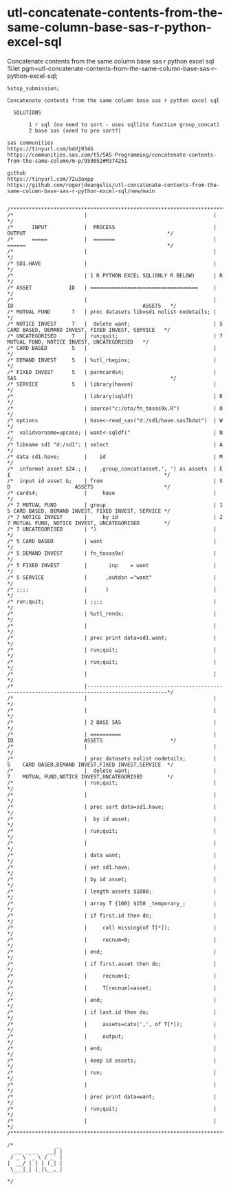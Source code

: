 # utl-concatenate-contents-from-the-same-column-base-sas-r-python-excel-sql
Concatenate contents from the same column base sas r python excel sql 
    %let pgm=utl-concatenate-contents-from-the-same-column-base-sas-r-python-excel-sql;

    %stop_submission;

    Concatenate contents from the same column base sas r python excel sql

      SOLUTIONS

           1 r sql (no need to sort - uses sqllite function group_concat)
           2 base sas (need to pre sort?)

    sas communities
    https://tinyurl.com/bddj934b
    https://communities.sas.com/t5/SAS-Programming/concatenate-contents-from-the-same-column/m-p/959052#M374251

    github
    https://tinyurl.com/72u3axpp
    https://github.com/rogerjdeangelis/utl-concatenate-contents-from-the-same-column-base-sas-r-python-excel-sql/new/main


    /**************************************************************************************************************************/
    /*                       |                                         |                                                      */
    /*      INPUT            |  PROCESS                                |  OUTPUT                                              */
    /*      =====            |  =======                                |  ======                                              */
    /*                       |                                         |                                                      */
    /* SD1.HAVE              |                                         |                                                      */
    /*                       | 1 R PYTHON EXCEL SQL(ONLY R BELOW)      | R                                                    */
    /* ASSET            ID   | ===================================     |                                                      */
    /*                       |                                         | ID                                          ASSETS   */
    /* MUTUAL FUND       7   | proc datasets lib=sd1 nolist nodetails; |                                                      */
    /* NOTICE INVEST     7   |  delete want;                           | 5 CARD BASED, DEMAND INVEST, FIXED INVEST, SERVICE   */
    /* UNCATEGORISED     7   | run;quit;                               | 7        MUTUAL FUND, NOTICE INVEST, UNCATEGORISED   */
    /* CARD BASED        5   |                                         |                                                      */
    /* DEMAND INVEST     5   | %utl_rbeginx;                           |                                                      */
    /* FIXED INVEST      5   | parmcards4;                             | SAS                                                  */
    /* SERVICE           5   | library(haven)                          |                                                      */
    /*                       | library(sqldf)                          | R                                                    */
    /*                       | source("c:/oto/fn_tosas9x.R")           | O                                                    */
    /* options               | have<-read_sas("d:/sd1/have.sas7bdat")  | W                                                    */
    /*  validvarname=upcase; | want<-sqldf("                           | N                                                    */
    /* libname sd1 "d:/sd1"; | select                                  | A                                                    */
    /* data sd1.have;        |    id                                   | M                                                    */
    /*  informat asset $24.; |    ,group_concat(asset,', ') as assets  | E I                                                  */
    /*  input id asset &;    | from                                    | S D                     ASSETS                       */
    /* cards4;               |     have                                |                                                      */
    /* 7 MUTUAL FUND         | group                                   | 1 5 CARD BASED, DEMAND INVEST, FIXED INVEST, SERVICE */
    /* 7 NOTICE INVEST       |     by id                               | 2 7 MUTUAL FUND, NOTICE INVEST, UNCATEGORISED        */
    /* 7 UNCATEGORISED       | ")                                      |                                                      */
    /* 5 CARD BASED          | want                                    |                                                      */
    /* 5 DEMAND INVEST       | fn_tosas9x(                             |                                                      */
    /* 5 FIXED INVEST        |       inp    = want                     |                                                      */
    /* 5 SERVICE             |      ,outdsn ="want"                    |                                                      */
    /* ;;;;                  |      )                                  |                                                      */
    /* run;quit;             | ;;;;                                    |                                                      */
    /*                       | %utl_rendx;                             |                                                      */
    /*                       |                                         |                                                      */
    /*                       | proc print data=sd1.want;               |                                                      */
    /*                       | run;quit;                               |                                                      */
    /*                       | run;quit;                               |                                                      */
    /*                       |                                         |                                                      */
    /*                       |------------------------------------------------------------------------------------------------*/
    /*                       |                                         |                                                      */
    /*                       |                                         |                                                      */
    /*                       | 2 BASE SAS                              |                                                      */
    /*                       | ==========                              | ID                       ASSETS                      */
    /*                       |                                         |                                                      */
    /*                       | proc datasets nolist nodetails;         |  5    CARD BASED,DEMAND INVEST,FIXED INVEST,SERVICE  */
    /*                       |  delete want;                           |  7    MUTUAL FUND,NOTICE INVEST,UNCATEGORISED        */
    /*                       | run;quit;                               |                                                      */
    /*                       |                                         |                                                      */
    /*                       | proc sort data=sd1.have;                |                                                      */
    /*                       |  by id asset;                           |                                                      */
    /*                       | run;quit;                               |                                                      */
    /*                       |                                         |                                                      */
    /*                       | data want;                              |                                                      */
    /*                       | set sd1.have;                           |                                                      */
    /*                       | by id asset;                            |                                                      */
    /*                       | length assets $1000;                    |                                                      */
    /*                       | array T {100} $150 _temporary_;         |                                                      */
    /*                       | if first.id then do;                    |                                                      */
    /*                       |     call missing(of T[*]);              |                                                      */
    /*                       |     recnum=0;                           |                                                      */
    /*                       | end;                                    |                                                      */
    /*                       | if first.asset then do;                 |                                                      */
    /*                       |     recnum+1;                           |                                                      */
    /*                       |     T[recnum]=asset;                    |                                                      */
    /*                       | end;                                    |                                                      */
    /*                       | if last.id then do;                     |                                                      */
    /*                       |     assets=catx(',', of T[*]);          |                                                      */
    /*                       |     output;                             |                                                      */
    /*                       | end;                                    |                                                      */
    /*                       | keep id assets;                         |                                                      */
    /*                       | run;                                    |                                                      */
    /*                       |                                         |                                                      */
    /*                       | proc print data=want;                   |                                                      */
    /*                       | run;quit;                               |                                                      */
    /*                       |                                         |                                                      */
    /**************************************************************************************************************************/

    /*              _
      ___ _ __   __| |
     / _ \ `_ \ / _` |
    |  __/ | | | (_| |
     \___|_| |_|\__,_|

    */

